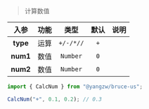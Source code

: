 > 计算数值

入参|功能|类型|默认|说明
:-:|:-:|:-:|:-:|-
**type**|运算|`+/-/*//`|`+`
**num1**|数值|`Number`|`0`
**num2**|数值|`Number`|`0`

```js
import { CalcNum } from "@yangzw/bruce-us";

CalcNum("+", 0.1, 0.2); // 0.3
```